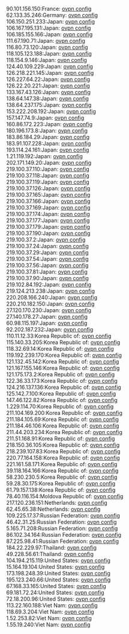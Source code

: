 90.101.156.150:France: [ovpn config](vpn/90_101_156_150.ovpn)  
62.133.35.246:Germany: [ovpn config](vpn/62_133_35_246.ovpn)  
106.150.251.233:Japan: [ovpn config](vpn/106_150_251_233.ovpn)  
106.167.195.131:Japan: [ovpn config](vpn/106_167_195_131.ovpn)  
106.185.155.166:Japan: [ovpn config](vpn/106_185_155_166.ovpn)  
111.67.190.71:Japan: [ovpn config](vpn/111_67_190_71.ovpn)  
116.80.73.120:Japan: [ovpn config](vpn/116_80_73_120.ovpn)  
118.105.123.188:Japan: [ovpn config](vpn/118_105_123_188.ovpn)  
118.154.9.146:Japan: [ovpn config](vpn/118_154_9_146.ovpn)  
124.40.109.229:Japan: [ovpn config](vpn/124_40_109_229.ovpn)  
126.218.221.145:Japan: [ovpn config](vpn/126_218_221_145.ovpn)  
126.227.64.22:Japan: [ovpn config](vpn/126_227_64_22.ovpn)  
126.22.20.221:Japan: [ovpn config](vpn/126_22_20_221.ovpn)  
133.167.43.126:Japan: [ovpn config](vpn/133_167_43_126.ovpn)  
138.64.147.38:Japan: [ovpn config](vpn/138_64_147_38.ovpn)  
138.64.237.175:Japan: [ovpn config](vpn/138_64_237_175.ovpn)  
153.222.208.192:Japan: [ovpn config](vpn/153_222_208_192.ovpn)  
157.147.74.9:Japan: [ovpn config](vpn/157_147_74_9.ovpn)  
160.86.172.223:Japan: [ovpn config](vpn/160_86_172_223.ovpn)  
180.196.173.8:Japan: [ovpn config](vpn/180_196_173_8.ovpn)  
183.86.184.29:Japan: [ovpn config](vpn/183_86_184_29.ovpn)  
183.91.107.228:Japan: [ovpn config](vpn/183_91_107_228.ovpn)  
193.114.24.161:Japan: [ovpn config](vpn/193_114_24_161.ovpn)  
1.21.119.192:Japan: [ovpn config](vpn/1_21_119_192.ovpn)  
202.171.149.20:Japan: [ovpn config](vpn/202_171_149_20.ovpn)  
219.100.37.110:Japan: [ovpn config](vpn/219_100_37_110.ovpn)  
219.100.37.118:Japan: [ovpn config](vpn/219_100_37_118.ovpn)  
219.100.37.119:Japan: [ovpn config](vpn/219_100_37_119.ovpn)  
219.100.37.126:Japan: [ovpn config](vpn/219_100_37_126.ovpn)  
219.100.37.165:Japan: [ovpn config](vpn/219_100_37_165.ovpn)  
219.100.37.166:Japan: [ovpn config](vpn/219_100_37_166.ovpn)  
219.100.37.169:Japan: [ovpn config](vpn/219_100_37_169.ovpn)  
219.100.37.174:Japan: [ovpn config](vpn/219_100_37_174.ovpn)  
219.100.37.177:Japan: [ovpn config](vpn/219_100_37_177.ovpn)  
219.100.37.179:Japan: [ovpn config](vpn/219_100_37_179.ovpn)  
219.100.37.190:Japan: [ovpn config](vpn/219_100_37_190.ovpn)  
219.100.37.2:Japan: [ovpn config](vpn/219_100_37_2.ovpn)  
219.100.37.24:Japan: [ovpn config](vpn/219_100_37_24.ovpn)  
219.100.37.29:Japan: [ovpn config](vpn/219_100_37_29.ovpn)  
219.100.37.54:Japan: [ovpn config](vpn/219_100_37_54.ovpn)  
219.100.37.56:Japan: [ovpn config](vpn/219_100_37_56.ovpn)  
219.100.37.81:Japan: [ovpn config](vpn/219_100_37_81.ovpn)  
219.100.37.90:Japan: [ovpn config](vpn/219_100_37_90.ovpn)  
219.102.84.192:Japan: [ovpn config](vpn/219_102_84_192.ovpn)  
219.124.213.238:Japan: [ovpn config](vpn/219_124_213_238.ovpn)  
220.208.166.240:Japan: [ovpn config](vpn/220_208_166_240.ovpn)  
220.210.182.150:Japan: [ovpn config](vpn/220_210_182_150.ovpn)  
27.120.170.230:Japan: [ovpn config](vpn/27_120_170_230.ovpn)  
27.140.178.27:Japan: [ovpn config](vpn/27_140_178_27.ovpn)  
60.98.115.197:Japan: [ovpn config](vpn/60_98_115_197.ovpn)  
92.202.187.232:Japan: [ovpn config](vpn/92_202_187_232.ovpn)  
110.11.12.33:Korea Republic of: [ovpn config](vpn/110_11_12_33.ovpn)  
115.140.33.205:Korea Republic of: [ovpn config](vpn/115_140_33_205.ovpn)  
118.32.69.14:Korea Republic of: [ovpn config](vpn/118_32_69_14.ovpn)  
119.192.239.170:Korea Republic of: [ovpn config](vpn/119_192_239_170.ovpn)  
121.132.45.142:Korea Republic of: [ovpn config](vpn/121_132_45_142.ovpn)  
121.167.155.146:Korea Republic of: [ovpn config](vpn/121_167_155_146.ovpn)  
121.175.173.2:Korea Republic of: [ovpn config](vpn/121_175_173_2.ovpn)  
122.36.33.173:Korea Republic of: [ovpn config](vpn/122_36_33_173.ovpn)  
124.216.137.136:Korea Republic of: [ovpn config](vpn/124_216_137_136.ovpn)  
125.142.7.100:Korea Republic of: [ovpn config](vpn/125_142_7_100.ovpn)  
147.46.122.82:Korea Republic of: [ovpn config](vpn/147_46_122_82.ovpn)  
1.229.114.70:Korea Republic of: [ovpn config](vpn/1_229_114_70.ovpn)  
211.104.169.200:Korea Republic of: [ovpn config](vpn/211_104_169_200.ovpn)  
211.184.105.69:Korea Republic of: [ovpn config](vpn/211_184_105_69.ovpn)  
211.184.46.106:Korea Republic of: [ovpn config](vpn/211_184_46_106.ovpn)  
211.44.203.234:Korea Republic of: [ovpn config](vpn/211_44_203_234.ovpn)  
211.51.168.91:Korea Republic of: [ovpn config](vpn/211_51_168_91.ovpn)  
218.150.36.105:Korea Republic of: [ovpn config](vpn/218_150_36_105.ovpn)  
218.239.107.83:Korea Republic of: [ovpn config](vpn/218_239_107_83.ovpn)  
220.77.164.158:Korea Republic of: [ovpn config](vpn/220_77_164_158.ovpn)  
221.161.58.171:Korea Republic of: [ovpn config](vpn/221_161_58_171.ovpn)  
39.118.164.166:Korea Republic of: [ovpn config](vpn/39_118_164_166.ovpn)  
58.230.230.5:Korea Republic of: [ovpn config](vpn/58_230_230_5.ovpn)  
59.28.30.175:Korea Republic of: [ovpn config](vpn/59_28_30_175.ovpn)  
61.79.157.138:Korea Republic of: [ovpn config](vpn/61_79_157_138.ovpn)  
78.40.116.154:Moldova Republic of: [ovpn config](vpn/78_40_116_154.ovpn)  
217.120.236.151:Netherlands: [ovpn config](vpn/217_120_236_151.ovpn)  
62.45.65.38:Netherlands: [ovpn config](vpn/62_45_65_38.ovpn)  
109.225.17.37:Russian Federation: [ovpn config](vpn/109_225_17_37.ovpn)  
46.42.31.25:Russian Federation: [ovpn config](vpn/46_42_31_25.ovpn)  
5.165.71.208:Russian Federation: [ovpn config](vpn/5_165_71_208.ovpn)  
86.102.34.164:Russian Federation: [ovpn config](vpn/86_102_34_164.ovpn)  
87.225.98.41:Russian Federation: [ovpn config](vpn/87_225_98_41.ovpn)  
184.22.229.97:Thailand: [ovpn config](vpn/184_22_229_97.ovpn)  
49.228.56.61:Thailand: [ovpn config](vpn/49_228_56_61.ovpn)  
104.194.215.119:United States: [ovpn config](vpn/104_194_215_119.ovpn)  
15.164.19.104:United States: [ovpn config](vpn/15_164_19_104.ovpn)  
173.198.248.39:United States: [ovpn config](vpn/173_198_248_39.ovpn)  
195.123.240.66:United States: [ovpn config](vpn/195_123_240_66.ovpn)  
67.168.33.165:United States: [ovpn config](vpn/67_168_33_165.ovpn)  
69.181.72.24:United States: [ovpn config](vpn/69_181_72_24.ovpn)  
72.18.200.96:United States: [ovpn config](vpn/72_18_200_96.ovpn)  
113.22.160.188:Viet Nam: [ovpn config](vpn/113_22_160_188.ovpn)  
118.69.3.204:Viet Nam: [ovpn config](vpn/118_69_3_204.ovpn)  
1.52.253.82:Viet Nam: [ovpn config](vpn/1_52_253_82.ovpn)  
1.55.19.240:Viet Nam: [ovpn config](vpn/1_55_19_240.ovpn)  

